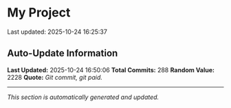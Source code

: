 # My Project


Last updated: 2025-10-24 16:25:37
































































































































































































































































































## Auto-Update Information

**Last Updated:** 2025-10-24 16:50:06
**Total Commits:** 288
**Random Value:** 2228
**Quote:** _Git commit, git paid._

---
_This section is automatically generated and updated._